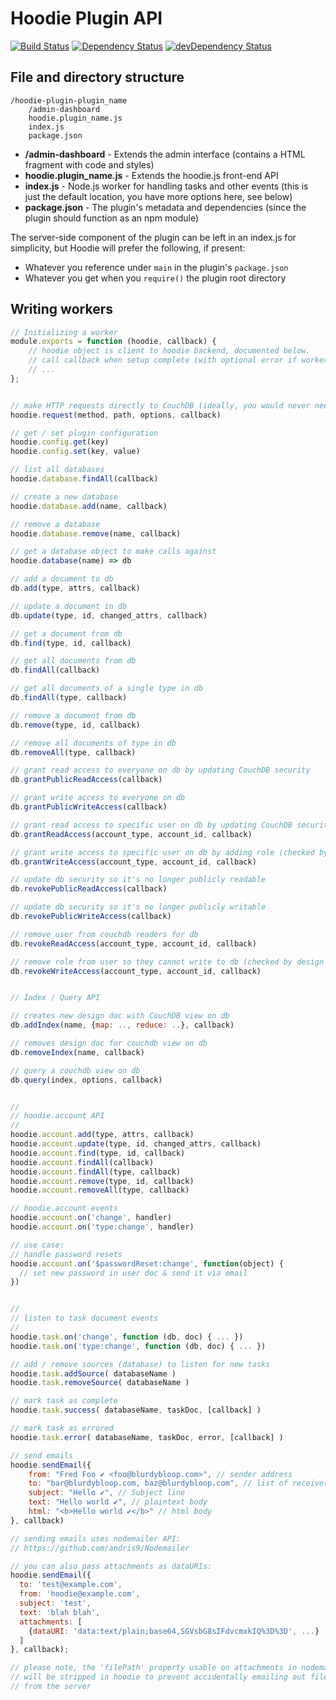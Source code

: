 # Hoodie Plugin API
[![Build Status](https://travis-ci.org/hoodiehq/hoodie-plugins-api.svg)](https://travis-ci.org/hoodiehq/hoodie-plugins-api)
[![Dependency Status](https://david-dm.org/hoodiehq/hoodie-plugins-api.svg)](https://david-dm.org/hoodiehq/hoodie-plugins-api)
[![devDependency Status](https://david-dm.org/hoodiehq/hoodie-plugins-api/dev-status.svg)](https://david-dm.org/hoodiehq/hoodie-plugins-api#info=devDependencies)


## File and directory structure

```
/hoodie-plugin-plugin_name
    /admin-dashboard
    hoodie.plugin_name.js
    index.js
    package.json
```

* __/admin-dashboard__ - Extends the admin interface (contains a HTML fragment with code and styles)
* __hoodie.plugin_name.js__ - Extends the hoodie.js front-end API
* __index.js__ - Node.js worker for handling tasks and other events (this is just the default location, you have more options here, see below)
* __package.json__ - The plugin's metadata and dependencies (since the plugin should function as an npm module)

The server-side component of the plugin can be left in an index.js for simplicity, but Hoodie will prefer the following, if present:
* Whatever you reference under `main` in the plugin's `package.json`
* Whatever you get when you `require()` the plugin root directory

## Writing workers

```javascript
// Initializing a worker
module.exports = function (hoodie, callback) {
    // hoodie object is client to hoodie backend, documented below.
    // call callback when setup complete (with optional error if worker failed to initialize).
    // ...
};


// make HTTP requests directly to CouchDB (ideally, you would never need to use this)
hoodie.request(method, path, options, callback)

// get / set plugin configuration
hoodie.config.get(key)
hoodie.config.set(key, value)

// list all databases
hoodie.database.findAll(callback)

// create a new database
hoodie.database.add(name, callback)

// remove a database
hoodie.database.remove(name, callback)

// get a database object to make calls against
hoodie.database(name) => db

// add a document to db
db.add(type, attrs, callback)

// update a document in db
db.update(type, id, changed_attrs, callback)

// get a document from db
db.find(type, id, callback)

// get all documents from db
db.findAll(callback)

// get all documents of a single type in db
db.findAll(type, callback)

// remove a document from db
db.remove(type, id, callback)

// remove all documents of type in db
db.removeAll(type, callback)

// grant read access to everyone on db by updating CouchDB security
db.grantPublicReadAccess(callback)

// grant write access to everyone on db
db.grantPublicWriteAccess(callback)

// grant read access to specific user on db by updating CouchDB security
db.grantReadAccess(account_type, account_id, callback)

// grant write access to specific user on db by adding role (checked by design doc in db)
db.grantWriteAccess(account_type, account_id, callback)

// update db security so it's no longer publicly readable
db.revokePublicReadAccess(callback)

// update db security so it's no longer publicly writable
db.revokePublicWriteAccess(callback)

// remove user from couchdb readers for db
db.revokeReadAccess(account_type, account_id, callback)

// remove role from user so they cannot write to db (checked by design doc)
db.revokeWriteAccess(account_type, account_id, callback)


// Index / Query API

// creates new design doc with CouchDB view on db
db.addIndex(name, {map: .., reduce: ..}, callback)

// removes design doc for couchdb view on db
db.removeIndex(name, callback)

// query a couchdb view on db
db.query(index, options, callback)


//
// hoodie.account API
//
hoodie.account.add(type, attrs, callback)
hoodie.account.update(type, id, changed_attrs, callback)
hoodie.account.find(type, id, callback)
hoodie.account.findAll(callback)
hoodie.account.findAll(type, callback)
hoodie.account.remove(type, id, callback)
hoodie.account.removeAll(type, callback)

// hoodie.account events
hoodie.account.on('change', handler)
hoodie.account.on('type:change', handler)

// use case: 
// handle password resets
hoodie.account.on('$passwordReset:change', function(object) {
  // set new password in user doc & send it via email
})


//
// listen to task document events
//
hoodie.task.on('change', function (db, doc) { ... })
hoodie.task.on('type:change', function (db, doc) { ... })

// add / remove sources (database) to listen for new tasks
hoodie.task.addSource( databaseName )
hoodie.task.removeSource( databaseName )

// mark task as complete
hoodie.task.success( databaseName, taskDoc, [callback] )

// mark task as errored
hoodie.task.error( databaseName, taskDoc, error, [callback] )

// send emails
hoodie.sendEmail({
    from: "Fred Foo ✔ <foo@blurdybloop.com>", // sender address
    to: "bar@blurdybloop.com, baz@blurdybloop.com", // list of receivers
    subject: "Hello ✔", // Subject line
    text: "Hello world ✔", // plaintext body
    html: "<b>Hello world ✔</b>" // html body
}, callback)

// sending emails uses nodemailer API:
// https://github.com/andris9/Nodemailer

// you can also pass attachments as dataURIs:
hoodie.sendEmail({
  to: 'test@example.com',
  from: 'hoodie@example.com',
  subject: 'test',
  text: 'blah blah',
  attachments: [
    {dataURI: 'data:text/plain;base64,SGVsbG8sIFdvcmxkIQ%3D%3D', ...}
  ]
}, callback);

// please note, the 'filePath' property usable on attachments in nodemail
// will be stripped in hoodie to prevent accidentally emailing out files
// from the server
```

